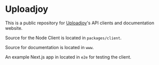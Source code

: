 # Uploadjoy

This is a public repository for [Uploadjoy](https://uploadjoy.com)'s API clients
and documentation website.

Source for the Node Client is located in `packages/client`.

Source for documentation is located in `www`.

An example Next.js app in located in `e2e` for testing the client.